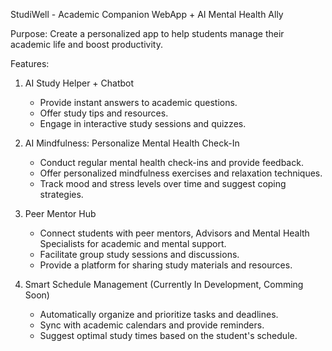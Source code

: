 StudiWell - Academic Companion WebApp + AI Mental Health Ally

Purpose: Create a personalized app to help students manage their academic life and boost productivity.

Features:
1. AI Study Helper + Chatbot
    - Provide instant answers to academic questions.
    - Offer study tips and resources.
    - Engage in interactive study sessions and quizzes.

2. AI Mindfulness: Personalize Mental Health Check-In
    - Conduct regular mental health check-ins and provide feedback.
    - Offer personalized mindfulness exercises and relaxation techniques.
    - Track mood and stress levels over time and suggest coping strategies.
  
3. Peer Mentor Hub
    - Connect students with peer mentors, Advisors and Mental Health Specialists for academic and mental support.
    - Facilitate group study sessions and discussions.
    - Provide a platform for sharing study materials and resources.

4. Smart Schedule Management (Currently In Development, Comming Soon)
    - Automatically organize and prioritize tasks and deadlines.
    - Sync with academic calendars and provide reminders.
    - Suggest optimal study times based on the student's schedule.
